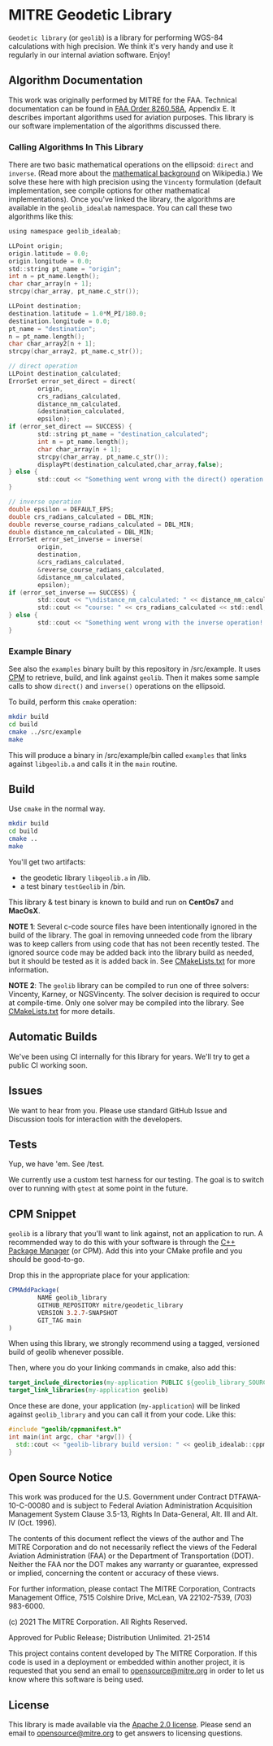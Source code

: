 # MITRE Geodetic Library

`Geodetic library` (or `geolib`) is a library for performing WGS-84 calculations with high precision. We think it's very handy and use it regularly in our internal aviation software. Enjoy!

## Algorithm Documentation

This work was originally performed by MITRE for the FAA. Technical documentation can be found in [FAA Order 8260.58A](https://www.faa.gov/regulations_policies/orders_notices/index.cfm/go/document.information/documentid/1029267), Appendix E. It describes important algorithms used for aviation purposes. This library is our software implementation of the algorithms discussed there.

### Calling Algorithms In This Library

There are two basic mathematical operations on the ellipsoid: `direct` and `inverse`. (Read more about the [mathematical background](https://en.wikipedia.org/wiki/Vincenty%27s_formulae) on Wikipedia.) We solve these here with high precision using the `Vincenty` formulation (default implementation, see compile options for other mathematical implementations). Once you've linked the library, the algorithms are available in the `geolib_idealab` namespace. You can call these two algorithms like this:

```c
using namespace geolib_idealab;

LLPoint origin;
origin.latitude = 0.0;
origin.longitude = 0.0;
std::string pt_name = "origin";
int n = pt_name.length();
char char_array[n + 1];
strcpy(char_array, pt_name.c_str());

LLPoint destination;
destination.latitude = 1.0*M_PI/180.0;
destination.longitude = 0.0;
pt_name = "destination";
n = pt_name.length();
char char_array2[n + 1];
strcpy(char_array2, pt_name.c_str());

// direct operation
LLPoint destination_calculated;
ErrorSet error_set_direct = direct(
        origin,
        crs_radians_calculated,
        distance_nm_calculated,
        &destination_calculated,
        epsilon);
if (error_set_direct == SUCCESS) {
        std::string pt_name = "destination_calculated";
        int n = pt_name.length();
        char char_array[n + 1];
        strcpy(char_array, pt_name.c_str());
        displayPt(destination_calculated,char_array,false);
} else {
        std::cout << "Something went wrong with the direct() operation! " << formatErrorMessage(error_set_direct) << std::endl;
}

// inverse operation
double epsilon = DEFAULT_EPS;
double crs_radians_calculated = DBL_MIN;
double reverse_course_radians_calculated = DBL_MIN;
double distance_nm_calculated = DBL_MIN;
ErrorSet error_set_inverse = inverse(
        origin,
        destination,
        &crs_radians_calculated,
        &reverse_course_radians_calculated,
        &distance_nm_calculated,
        epsilon);
if (error_set_inverse == SUCCESS) {
        std::cout << "\ndistance_nm_calculated: " << distance_nm_calculated << std::endl;
        std::cout << "course: " << crs_radians_calculated << std::endl;
} else {
        std::cout << "Something went wrong with the inverse operation! " << formatErrorMessage(error_set_inverse) << std::endl;
}
```

### Example Binary

See also the `examples` binary built by this repository in /src/example. It uses [CPM](https://github.com/cpm-cmake/CPM.cmake) to retrieve, build, and link against `geolib`. Then it makes some sample calls to show `direct()` and `inverse()` operations on the ellipsoid.

To build, perform this `cmake` operation:

```bash
mkdir build
cd build
cmake ../src/example
make
```

This will produce a binary in /src/example/bin called `examples` that links against `libgeolib.a` and calls it in the `main` routine. 

## Build

Use `cmake` in the normal way.

```bash
mkdir build
cd build
cmake ..
make
```

You'll get two artifacts:

* the geodetic library `libgeolib.a` in /lib. 
* a test binary `testGeolib` in /bin.

This library & test binary is known to build and run on **CentOs7** and **MacOsX**. 

**NOTE 1**: Several c-code source files have been intentionally ignored in the build of the library. The goal in removing unneeded code from the library was to keep callers from using code that has not been recently tested. The ignored source code may be added back into the library build as needed, but it should be tested as it is added back in. See [CMakeLists.txt](/geolib/src/main/c/CMakeLists.txt) for more information.

**NOTE 2**: The `geolib` library can be compiled to run one of three solvers: Vincenty, Karney, or NGSVincenty. The solver decision is required to occur at compile-time. Only one solver may be compiled into the library. See [CMakeLists.txt](/CMakeLists.txt) for more details.

## Automatic Builds

We've been using CI internally for this library for years. We'll try to get a public CI working soon.

## Issues

We want to hear from you. Please use standard GitHub Issue and Discussion tools for interaction with the developers.

## Tests

Yup, we have 'em. See /test.

We currently use a custom test harness for our testing. The goal is to switch over to running with `gtest` at some point in the future.

## CPM Snippet

`geolib` is a library that you'll want to link against, not an application to run. A recommended way to do this with your software is through the [C++ Package Manager](https://github.com/cpm-cmake/CPM.cmake) (or CPM). Add this into your CMake profile and you should be good-to-go.

Drop this in the appropriate place for your application:
```cmake
CPMAddPackage(
        NAME geolib_library
        GITHUB_REPOSITORY mitre/geodetic_library
        VERSION 3.2.7-SNAPSHOT
        GIT_TAG main
)
```
When using this library, we strongly recommend using a tagged, versioned build of geolib whenever possible.

Then, where you do your linking commands in cmake, also add this:
```cmake
target_include_directories(my-application PUBLIC ${geolib_library_SOURCE_DIR}/include)
target_link_libraries(my-application geolib)
```

Once these are done, your application (`my-application`) will be linked against `geolib_library` and you can call it from your code. Like this:

```c++
#include "geolib/cppmanifest.h"
int main(int argc, char *argv[]) {
  std::cout << "geolib-library build version: " << geolib_idealab::cppmanifest::getVersion() << std::endl;
}
```

## Open Source Notice

This work was produced for the U.S. Government under Contract DTFAWA-10-C-00080 and is subject to Federal Aviation Administration Acquisition Management System Clause 3.5-13, Rights In Data-General, Alt. III and Alt. IV (Oct. 1996).

The contents of this document reflect the views of the author and The MITRE Corporation and do not necessarily reflect the views of the Federal Aviation Administration (FAA) or the Department of Transportation (DOT). Neither the FAA nor the DOT makes any warranty or guarantee, expressed or implied, concerning the content or accuracy of these views.

For further information, please contact The MITRE Corporation, Contracts Management Office, 7515 Colshire Drive, McLean, VA 22102-7539, (703) 983-6000.

(c) 2021 The MITRE Corporation. All Rights Reserved.

Approved for Public Release; Distribution Unlimited. 21-2514

This project contains content developed by The MITRE Corporation. If this code is used in a deployment or embedded within another project, it is requested that you send an email to opensource@mitre.org in order to let us know where this software is being used.

## License

This library is made available via the [Apache 2.0 license](https://www.apache.org/licenses/LICENSE-2.0). Please send an email to opensource@mitre.org to get answers to licensing questions.